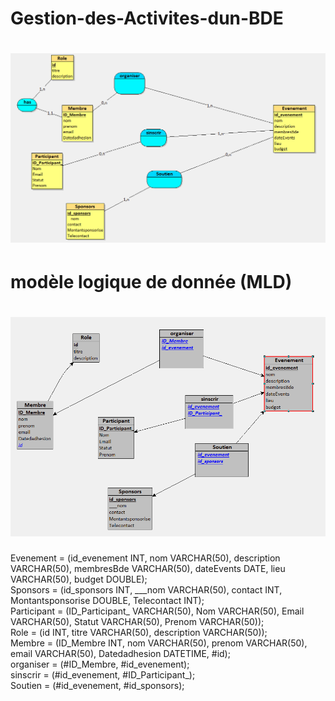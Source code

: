 # Gestion-des-Activites-dun-BDE
<h1 align="center">
  <a href="https://www.linkedin.com/in/aamir-el-amiri-5672ba262/">
    <img src="./img/MCD.png">
  </a>
</h1>


<h1>modèle logique de donnée (MLD)</h1>

<h1 align="center">
  <a href="https://www.linkedin.com/in/aamir-el-amiri-5672ba262/">
    <img src="./img/MLD.png">
  </a>
</h1>

<p>Evenement = (id_evenement INT, nom VARCHAR(50), description VARCHAR(50), membresBde VARCHAR(50), dateEvents DATE, lieu VARCHAR(50), budget DOUBLE);<br>
Sponsors = (id_sponsors INT, ___nom VARCHAR(50), contact INT, Montantsponsorise DOUBLE, Telecontact INT);<br>
Participant = (ID_Participant_ VARCHAR(50), Nom VARCHAR(50), Email VARCHAR(50), Statut VARCHAR(50), Prenom VARCHAR(50));<br>
Role = (id INT, titre VARCHAR(50), description VARCHAR(50));<br>
Membre = (ID_Membre INT, nom VARCHAR(50), prenom VARCHAR(50), email VARCHAR(50), Datedadhesion DATETIME, #id);<br>
organiser = (#ID_Membre, #id_evenement);<br>
sinscrir = (#id_evenement, #ID_Participant_);<br>
Soutien = (#id_evenement, #id_sponsors);<br>
</p>